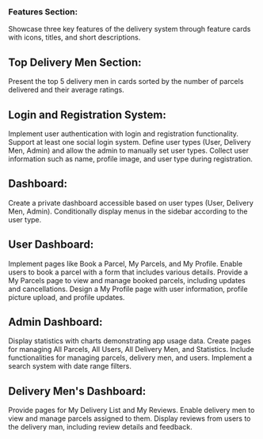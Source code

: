 ### Features Section:
Showcase three key features of the delivery system through feature cards with icons, titles, and short descriptions.

## Top Delivery Men Section:

Present the top 5 delivery men in cards sorted by the number of parcels delivered and their average ratings.

## Login and Registration System:

Implement user authentication with login and registration functionality.
Support at least one social login system.
Define user types (User, Delivery Men, Admin) and allow the admin to manually set user types.
Collect user information such as name, profile image, and user type during registration.
## Dashboard:

Create a private dashboard accessible based on user types (User, Delivery Men, Admin).
Conditionally display menus in the sidebar according to the user type.
## User Dashboard:

Implement pages like Book a Parcel, My Parcels, and My Profile.
Enable users to book a parcel with a form that includes various details.
Provide a My Parcels page to view and manage booked parcels, including updates and cancellations.
Design a My Profile page with user information, profile picture upload, and profile updates.
## Admin Dashboard:

Display statistics with charts demonstrating app usage data.
Create pages for managing All Parcels, All Users, All Delivery Men, and Statistics.
Include functionalities for managing parcels, delivery men, and users.
Implement a search system with date range filters.

## Delivery Men's Dashboard:

Provide pages for My Delivery List and My Reviews.
Enable delivery men to view and manage parcels assigned to them.
Display reviews from users to the delivery man, including review details and feedback.